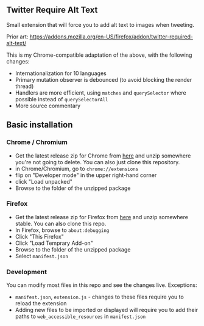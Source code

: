 Twitter Require Alt Text
------------------------

Small extension that will force you to add alt text to images when tweeting.

Prior art: https://addons.mozilla.org/en-US/firefox/addon/twitter-required-alt-text/

This is my Chrome-compatible adaptation of the above, with the following changes:

* Internationalization for 10 languages
* Primary mutation observer is debounced (to avoid blocking the render thread)
* Handlers are more efficient, using `matches` and `querySelector` where possible instead of `querySelectorAll`
* More source commentary

## Basic installation

### Chrome / Chromium

* Get the latest release zip for Chrome from [here](https://github.com/Fordi/twitter-required-alt-text/releases/latest) and unzip somewhere you're not going to delete.  You can also just clone this repository.
* in Chrome/Chromium, go to `chrome://extensions`
* flip on "Developer mode" in the upper right-hand corner
* click "Load unpacked"
* Browse to the folder of the unzipped package

### Firefox

* Get the latest release zip for Firefox from [here](https://github.com/Fordi/twitter-required-alt-text/releases/latest) and unzip somewhere stable.  You can also clone this repo.
* In Firefox, browse to `about:debugging`
* Click "This Firefox"
* Click "Load Temprary Add-on"
* Browse to the folder of the unzipped package
* Select `manifest.json`

### Development

You can modify most files in this repo and see the changes live.  Exceptions:

* `manifest.json`, `extension.js` - changes to these files require you to reload the extension
* Adding new files to be imported or displayed will require you to add their paths to `web_accessible_resources` in `manifest.json`

